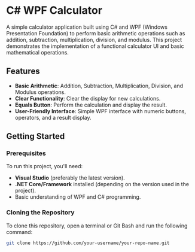# C# WPF Calculator

A simple calculator application built using C# and WPF (Windows Presentation Foundation) to perform basic arithmetic operations such as addition, subtraction, multiplication, division, and modulus. This project demonstrates the implementation of a functional calculator UI and basic mathematical operations.

## Features
- **Basic Arithmetic**: Addition, Subtraction, Multiplication, Division, and Modulus operations.
- **Clear Functionality**: Clear the display for new calculations.
- **Equals Button**: Perform the calculation and display the result.
- **User-Friendly Interface**: Simple WPF interface with numeric buttons, operators, and a result display.

## Getting Started

### Prerequisites
To run this project, you'll need:
- **Visual Studio** (preferably the latest version).
- **.NET Core/Framework** installed (depending on the version used in the project).
- Basic understanding of WPF and C# programming.

### Cloning the Repository

To clone this repository, open a terminal or Git Bash and run the following command:

```bash
git clone https://github.com/your-username/your-repo-name.git
